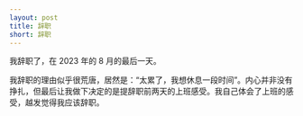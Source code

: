 ```yaml
---
layout: post
title: 辞职
short: 辞职
---
```


我辞职了，在 2023 年的 8 月的最后一天。

我辞职的理由似乎很荒唐，居然是：“太累了，我想休息一段时间”。内心并非没有挣扎，但最后让我做下决定的是提辞职前两天的上班感受。我自己体会了上班的感受，越发觉得我应该辞职。